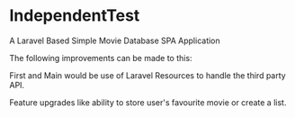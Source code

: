 # IndependentTest
A Laravel Based Simple Movie Database SPA Application

The following improvements can be made to this:

First and Main would be use of Laravel Resources to handle the third party API.

Feature upgrades like ability to store user's favourite movie or create a list.
